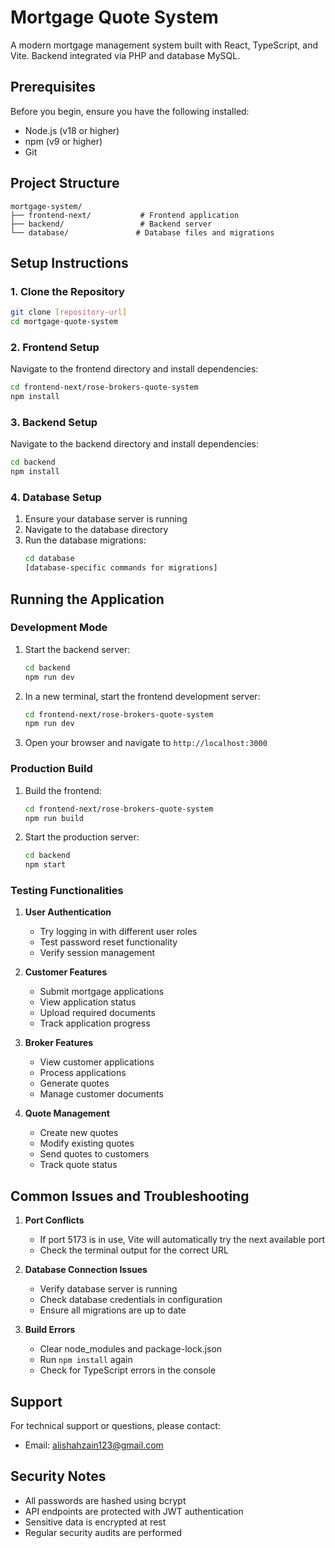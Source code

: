 # Mortgage Quote System

A modern mortgage management system built with React, TypeScript, and Vite. Backend integrated via PHP and database MySQL.

## Prerequisites

Before you begin, ensure you have the following installed:
- Node.js (v18 or higher)
- npm (v9 or higher)
- Git

## Project Structure

```
mortgage-system/
├── frontend-next/           # Frontend application
├── backend/                 # Backend server
└── database/               # Database files and migrations
```

## Setup Instructions

### 1. Clone the Repository

```bash
git clone [repository-url]
cd mortgage-quote-system
```

### 2. Frontend Setup

Navigate to the frontend directory and install dependencies:

```bash
cd frontend-next/rose-brokers-quote-system
npm install
```

### 3. Backend Setup

Navigate to the backend directory and install dependencies:

```bash
cd backend
npm install
```

### 4. Database Setup

1. Ensure your database server is running
2. Navigate to the database directory
3. Run the database migrations:
   ```bash
   cd database
   [database-specific commands for migrations]
   ```

## Running the Application

### Development Mode

1. Start the backend server:
   ```bash
   cd backend
   npm run dev
   ```

2. In a new terminal, start the frontend development server:
   ```bash
   cd frontend-next/rose-brokers-quote-system
   npm run dev
   ```

3. Open your browser and navigate to `http://localhost:3000`

### Production Build

1. Build the frontend:
   ```bash
   cd frontend-next/rose-brokers-quote-system
   npm run build
   ```

2. Start the production server:
   ```bash
   cd backend
   npm start
   ```

### Testing Functionalities

1. **User Authentication**
   - Try logging in with different user roles
   - Test password reset functionality
   - Verify session management

2. **Customer Features**
   - Submit mortgage applications
   - View application status
   - Upload required documents
   - Track application progress

3. **Broker Features**
   - View customer applications
   - Process applications
   - Generate quotes
   - Manage customer documents

4. **Quote Management**
   - Create new quotes
   - Modify existing quotes
   - Send quotes to customers
   - Track quote status

## Common Issues and Troubleshooting

1. **Port Conflicts**
   - If port 5173 is in use, Vite will automatically try the next available port
   - Check the terminal output for the correct URL

2. **Database Connection Issues**
   - Verify database server is running
   - Check database credentials in configuration
   - Ensure all migrations are up to date

3. **Build Errors**
   - Clear node_modules and package-lock.json
   - Run `npm install` again
   - Check for TypeScript errors in the console

## Support

For technical support or questions, please contact:
- Email: alishahzain123@gmail.com

## Security Notes

- All passwords are hashed using bcrypt
- API endpoints are protected with JWT authentication
- Sensitive data is encrypted at rest
- Regular security audits are performed

